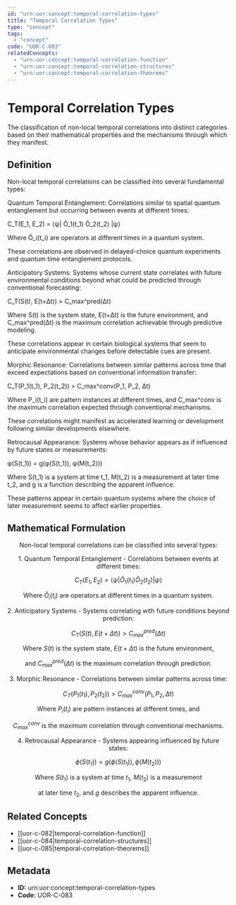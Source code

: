 ```yaml
---
id: "urn:uor:concept:temporal-correlation-types"
title: "Temporal Correlation Types"
type: "concept"
tags:
  - "concept"
code: "UOR-C-083"
relatedConcepts:
  - "urn:uor:concept:temporal-correlation-function"
  - "urn:uor:concept:temporal-correlation-structures"
  - "urn:uor:concept:temporal-correlation-theorems"
---
```


# Temporal Correlation Types

The classification of non-local temporal correlations into distinct categories based on their mathematical properties and the mechanisms through which they manifest.

## Definition

Non-local temporal correlations can be classified into several fundamental types:

Quantum Temporal Entanglement: Correlations similar to spatial quantum entanglement but occurring between events at different times:

C_T(E_1, E_2) = ⟨ψ| Ô_1(t_1) Ô_2(t_2) |ψ⟩

Where Ô_i(t_i) are operators at different times in a quantum system.

These correlations are observed in delayed-choice quantum experiments and quantum time entanglement protocols.

Anticipatory Systems: Systems whose current state correlates with future environmental conditions beyond what could be predicted through conventional forecasting:

C_T(S(t), E(t+Δt)) > C_max^pred(Δt)

Where S(t) is the system state, E(t+Δt) is the future environment, and C_max^pred(Δt) is the maximum correlation achievable through predictive modeling.

These correlations appear in certain biological systems that seem to anticipate environmental changes before detectable cues are present.

Morphic Resonance: Correlations between similar patterns across time that exceed expectations based on conventional information transfer:

C_T(P_1(t_1), P_2(t_2)) > C_max^conv(P_1, P_2, Δt)

Where P_i(t_i) are pattern instances at different times, and C_max^conv is the maximum correlation expected through conventional mechanisms.

These correlations might manifest as accelerated learning or development following similar developments elsewhere.

Retrocausal Appearance: Systems whose behavior appears as if influenced by future states or measurements:

φ(S(t_1)) = g(φ(S(t_1)), φ(M(t_2)))

Where S(t_1) is a system at time t_1, M(t_2) is a measurement at later time t_2, and g is a function describing the apparent influence.

These patterns appear in certain quantum systems where the choice of later measurement seems to affect earlier properties.

## Mathematical Formulation

$$
\text{Non-local temporal correlations can be classified into several types:}
$$

$$
\text{1. Quantum Temporal Entanglement - Correlations between events at different times:}
$$

$$
C_T(E_1, E_2) = \langle\psi| \hat{O}_1(t_1) \hat{O}_2(t_2) |\psi\rangle
$$

$$
\text{   Where } \hat{O}_i(t_i) \text{ are operators at different times in a quantum system.}
$$

$$
\text{2. Anticipatory Systems - Systems correlating with future conditions beyond prediction:}
$$

$$
C_T(S(t), E(t+\Delta t)) > C_{max}^{pred}(\Delta t)
$$

$$
\text{   Where } S(t) \text{ is the system state, } E(t+\Delta t) \text{ is the future environment,}
$$

$$
\text{   and } C_{max}^{pred}(\Delta t) \text{ is the maximum correlation through prediction.}
$$

$$
\text{3. Morphic Resonance - Correlations between similar patterns across time:}
$$

$$
C_T(P_1(t_1), P_2(t_2)) > C_{max}^{conv}(P_1, P_2, \Delta t)
$$

$$
\text{   Where } P_i(t_i) \text{ are pattern instances at different times, and}
$$

$$
\text{   } C_{max}^{conv} \text{ is the maximum correlation through conventional mechanisms.}
$$

$$
\text{4. Retrocausal Appearance - Systems appearing influenced by future states:}
$$

$$
\phi(S(t_1)) = g(\phi(S(t_1)), \phi(M(t_2)))
$$

$$
\text{   Where } S(t_1) \text{ is a system at time } t_1\text{, } M(t_2) \text{ is a measurement}
$$

$$
\text{   at later time } t_2\text{, and } g \text{ describes the apparent influence.}
$$

## Related Concepts

- [[uor-c-082|temporal-correlation-function]]
- [[uor-c-084|temporal-correlation-structures]]
- [[uor-c-085|temporal-correlation-theorems]]

## Metadata

- **ID:** urn:uor:concept:temporal-correlation-types
- **Code:** UOR-C-083
